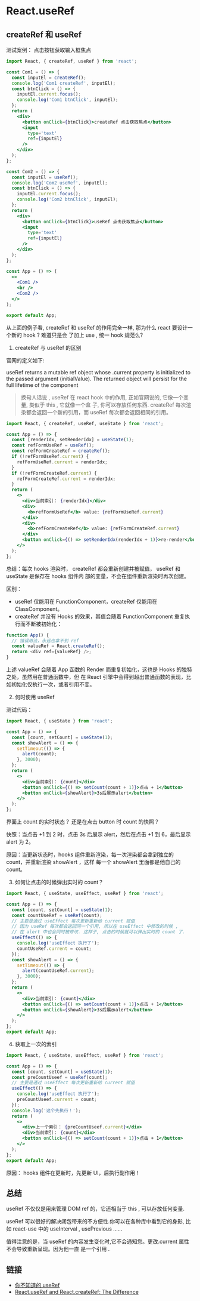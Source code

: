 # React.useRef

## createRef 和 useRef

测试案例： 点击按钮获取输入框焦点

```jsx
import React, { createRef, useRef } from 'react';

const Com1 = () => {
  const inputEl = createRef();
  console.log('Com1 createRef', inputEl);
  const btnClick = () => {
    inputEl.current.focus();
    console.log('Com1 btnClick', inputEl);
  };
  return (
    <div>
      <button onClick={btnClick}>createRef 点击获取焦点</button>
      <input
        type='text'
        ref={inputEl}
      />
    </div>
  );
};

const Com2 = () => {
  const inputEl = useRef();
  console.log('Com2 useRef', inputEl);
  const btnClick = () => {
    inputEl.current.focus();
    console.log('Com2 btnClick', inputEl);
  };
  return (
    <div>
      <button onClick={btnClick}>useRef 点击获取焦点</button>
      <input
        type='text'
        ref={inputEl}
      />
    </div>
  );
};

const App = () => (
  <>
    <Com1 />
    <br />
    <Com2 />
  </>
);

export default App;
```

从上面的例子看, createRef 和 useRef 的作用完全一样, 那为什么 react 要设计一个新的 hook ? 难道只是会
了加上 use , 统一 hook 规范么?

1. createRef 与 useRef 的区别

官网的定义如下:

useRef returns a mutable ref object whose .current property is initialized to the passed argument
(initialValue). The returned object will persist for the full lifetime of the component

> 换句人话说 , useRef 在 react hook 中的作用, 正如官网说的, 它像一个变量, 类似于 this , 它就像一个盒
> 子, 你可以存放任何东西. createRef 每次渲染都会返回一个新的引用，而 useRef 每次都会返回相同的引用。

```jsx
import React, { createRef, useRef, useState } from 'react';

const App = () => {
  const [renderIdx, setRenderIdx] = useState(1);
  const refFormUseRef = useRef();
  const refFormCreateRef = createRef();
  if (!refFormUseRef.current) {
    refFormUseRef.current = renderIdx;
  }
  if (!refFormCreateRef.current) {
    refFormCreateRef.current = renderIdx;
  }
  return (
    <>
      <div>当前索引： {renderIdx}</div>
      <div>
        <b>refFormUseRef</b> value: {refFormUseRef.current}
      </div>
      <div>
        <b>refFormCreateRef</b> value: {refFormCreateRef.current}
      </div>
      <button onClick={() => setRenderIdx(renderIdx + 1)}>re-render</button>
    </>
  );
};
```

总结：每次 hooks 渲染时， createRef 都会重新创建并被赋值， useRef 和 useState 是保存在 hooks 组件内
部的变量，不会在组件重新渲染时再次创建。

区别：

- useRef 仅能用在 FunctionComponent，createRef 仅能用在 ClassComponent。
- createRef 并没有 Hooks 的效果，其值会随着 FunctionComponent 重复执行而不断被初始化：

```js
function App() {
  // 错误用法，永远也拿不到 ref
  const valueRef = React.createRef();
  return <div ref={valueRef} />;
}
```

上述 valueRef 会随着 App 函数的 Render 而重复初始化，这也是 Hooks 的独特之处，虽然用在普通函数中，但
在 React 引擎中会得到超出普通函数的表现，比如初始化仅执行一次，或者引用不变。

2. 何时使用 useRef

测试代码：

```jsx
import React, { useState } from 'react';

const App = () => {
  const [count, setCount] = useState(1);
  const showAlert = () => {
    setTimeout(() => {
      alert(count);
    }, 3000);
  };
  return (
    <>
      <div>当前索引： {count}</div>
      <button onClick={() => setCount(count + 1)}>点击 + 1</button>
      <button onClick={showAlert}>3s后展示alert</button>
    </>
  );
};
```

界面上 count 的实时状态？ 还是在点击 button 时 count 的快照？

快照：当点击 +1 到 2 时，点击 3s 后展示 alert，然后在点击 +1 到 6，最后显示 alert 为 2。

原因：当更新状态时，hooks 组件重新渲染，每一次渲染都会拿到独立的 count，并重新渲染 showAlert ，这样
每一个 showAlert 里面都是他自己的 count。

3. 如何让点击的时候弹出实时的 count？

```jsx
import React, { useState, useEffect, useRef } from 'react';

const App = () => {
  const [count, setCount] = useState(1);
  const countUseRef = useRef(count);
  // 主要是通过 useEffect 每次更新重新给 current 赋值
  // 因为 useRef 每次都会返回同一个引用, 所以在 useEffect 中修改的时候 ,
  // 在 alert 中也会同时被修改. 这样子, 点击的时候就可以弹出实时的 count 了.
  useEffect(() => {
    console.log('useEffect 执行了');
    countUseRef.current = count;
  });
  const showAlert = () => {
    setTimeout(() => {
      alert(countUseRef.current);
    }, 3000);
  };
  return (
    <>
      <div>当前索引： {count}</div>
      <button onClick={() => setCount(count + 1)}>点击 + 1</button>
      <button onClick={showAlert}>3s后展示alert</button>
    </>
  );
};
export default App;
```

4. 获取上一次的索引

```jsx
import React, { useState, useEffect, useRef } from 'react';

const App = () => {
  const [count, setCount] = useState(1);
  const preCountUseef = useRef(count);
  // 主要是通过 useEffect 每次更新重新给 current 赋值
  useEffect(() => {
    console.log('useEffect 执行了');
    preCountUseef.current = count;
  });
  console.log('这个先执行！');
  return (
    <>
      <div>上一个索引： {preCountUseef.current}</div>
      <div>当前索引： {count}</div>
      <button onClick={() => setCount(count + 1)}>点击 + 1</button>
    </>
  );
};
export default App;
```

原因： hooks 组件在更新时，先更新 UI，后执行副作用！

## 总结

useRef 不仅仅是用来管理 DOM ref 的，它还相当于 this , 可以存放任何变量.

useRef 可以很好的解决闭包带来的不方便性.你可以在各种库中看到它的身影, 比如 react-use 中的
useInterval , usePrevious ……

值得注意的是，当 useRef 的内容发生变化时,它不会通知您。更改.current 属性不会导致重新呈现。因为他一直
是一个引用 .

## 链接

- [你不知道的 useRef](https://zhuanlan.zhihu.com/p/105276393)
- [React.useRef and React.createRef: The Difference](https://blog.bitsrc.io/react-useref-and-react-createref-the-difference-afedb9877d0f)
